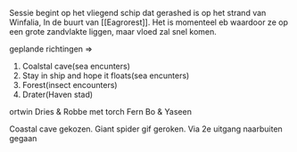 Sessie begint op het vliegend schip dat gerashed is op het strand van Winfalia, In de buurt van [[Eagrorest]]. 
Het is momenteel eb waardoor ze op een grote zandvlakte liggen, maar vloed zal snel komen. 


geplande richtingen =>

1. Coalstal cave(sea encunters)
2. Stay in ship and hope it floats(sea encunters)
3. Forest(insect encounters)
4. Drater(Haven stad)

ortwin
Dries & Robbe met torch
Fern 
Bo & Yaseen

Coastal cave gekozen.
Giant spider gif geroken.
Via 2e uitgang naarbuiten gegaan


